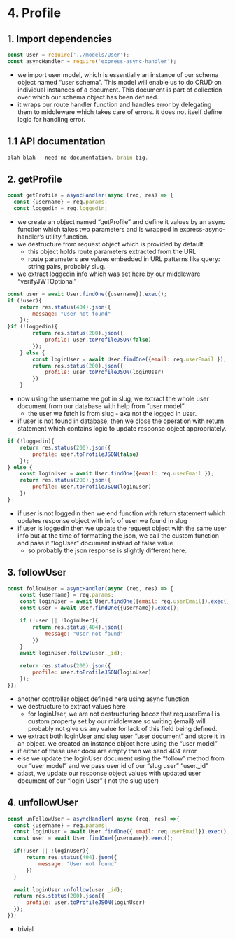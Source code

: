# 4. Profile

## 1. Import dependencies

```jsx
const User = require('../models/User');
const asyncHandler = require('express-async-handler');
```

- we import user model, which is essentially an instance of our schema object named “user schema”. This model will enable us to do CRUD on individual instances of a document. This document is part of collection over which our schema object has been defined.
- it wraps our route handler function and handles error by delegating them to middleware which takes care of errors. it does not itself define logic for handling error.

## 1.1 API documentation

```jsx
blah blah - need no documentation. brain big. 
```

## 2. getProfile

```jsx
const getProfile = asyncHandler(async (req, res) => {
  const {username} = req.params;
  const loggedin = req.loggedin;
```

- we create an object named “getProfile” and define it values by an async function which takes two parameters and is wrapped in express-async-handler’s utility function.
- we destructure from request object which is provided by default
    - this object holds route parameters extracted from the URL
    - route parameters are values embedded in URL patterns like query: string pairs, probably slug.
- we extract loggedin info which was set here by our middleware “verifyJWTOptional”

```jsx
const user = await User.findOne({username}).exec();
if (!user){
    return res.status(404).json({
        message: "User not found"
    });
}if (!loggedin){
        return res.status(200).json({
            profile: user.toProfileJSON(false)
        });
    } else { 
        const loginUser = await User.findOne({email: req.userEmail });
        return res.status(200).json({
            profile: user.toProfileJSON(loginUser)
        })
    }
```

- now using the username we got in slug, we extract the whole user document from our database with help from “user model”
    - the user we fetch is from slug - aka not the logged in user.
- if user is not found in database, then we close the operation with return statement which contains logic to update response object appropriately.

```jsx
if (!loggedin){
    return res.status(200).json({
        profile: user.toProfileJSON(false)
    });
} else { 
    const loginUser = await User.findOne({email: req.userEmail });
    return res.status(200).json({
        profile: user.toProfileJSON(loginUser)
    })
}
```

- if user is not loggedin then we end function with return statement which updates response object with info of user we found in slug
- if user is loggedin then we update the request object with the same user info but at the time of formatting the json, we call the custom function and pass it “logUser” document instead of false value
    - so probably the json response is slightly different here.

## 3. followUser

```jsx
const followUser = asyncHandler(async (req, res) => {
    const {username} = req.params;
    const loginUser = await User.findOne({email: req.userEmail}).exec();
    const user = await User.findOne({username}).exec();

    if (!user || !loginUser){
        return res.status(404).json({
            message: "User not found"
        })
    }
    await loginUser.follow(user._id);

    return res.status(200).json({
        profile: user.toProfileJSON(loginUser)
    });
});
```

- another controller object defined here using async function
- we destructure to extract values here
    - for loginUser, we are not destructuring becoz that req.userEmail is custom property set by our middleware so writing {email} will probably not give us any value for lack of this field being defined.
- we extract both loginUser and slug user “user document” and store it in an object. we created an instance object here using the “user model”
- if either of these user docu are empty then we send 404 error
- else we update the loginUser document using the “follow” method from our “user model” and we pass user id of our “slug user” “user._id”
- atlast, we update our response object values with updated user document of our “login User” ( not the slug user)

## 4. unfollowUser

```jsx
const unFollowUser = asyncHandler( async (req, res) =>{
  const {username} = req.params;
  const loginUser = await User.findOne({ email: req.userEmail}).exec();
  const user = await User.findOne({username}).exec();

  if(!user || !loginUser){
      return res.status(404).json({
          message: "User not found"
      })
  }

  await loginUser.unfollow(user._id);
  return res.status(200).json({
      profile: user.toProfileJSON(loginUser)
  });
});
```

- trivial